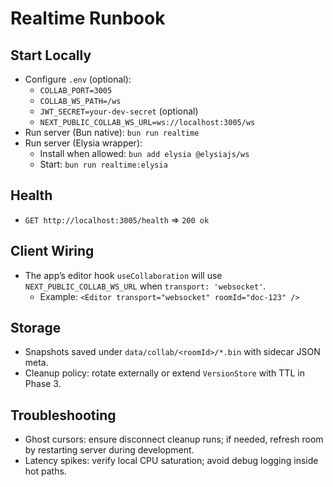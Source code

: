 # Realtime Runbook

## Start Locally

- Configure `.env` (optional):
  - `COLLAB_PORT=3005`
  - `COLLAB_WS_PATH=/ws`
  - `JWT_SECRET=your-dev-secret` (optional)
  - `NEXT_PUBLIC_COLLAB_WS_URL=ws://localhost:3005/ws`
- Run server (Bun native): `bun run realtime`
- Run server (Elysia wrapper):
  - Install when allowed: `bun add elysia @elysiajs/ws`
  - Start: `bun run realtime:elysia`

## Health

- `GET http://localhost:3005/health` ⇒ `200 ok`

## Client Wiring

- The app’s editor hook `useCollaboration` will use `NEXT_PUBLIC_COLLAB_WS_URL` when `transport: 'websocket'`.
  - Example: `<Editor transport="websocket" roomId="doc-123" />`

## Storage

- Snapshots saved under `data/collab/<roomId>/*.bin` with sidecar JSON meta.
- Cleanup policy: rotate externally or extend `VersionStore` with TTL in Phase 3.

## Troubleshooting

- Ghost cursors: ensure disconnect cleanup runs; if needed, refresh room by restarting server during development.
- Latency spikes: verify local CPU saturation; avoid debug logging inside hot paths.
